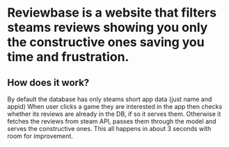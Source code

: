# Reviewbase is a website that filters steams reviews showing you only the constructive ones saving you time and frustration.
## How does it work?
By default the database has only steams short app data (just name and appid)
When user clicks a game they are interested in the app then checks whether its reviews
are already in the DB, if so it serves them. Otherwise it fetches the reviews from steam API,
passes them through the model and serves the constructive ones. This all happens
in about 3 seconds with room for improvement.
